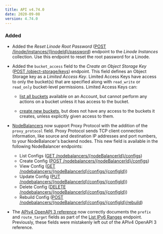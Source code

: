 ```yaml
---
title: API v4.74.0
date: 2020-09-08
version: 4.74.0
---
```


### Added

- Added the *Reset Linode Root Password* ([POST /linode/instances/{linodeId}/password](https://www.linode.com/docs/api/linode-instances/#linode-root-password-reset)) endpoint to the *Linode Instances* collection. Use this endpoint to reset the root password for a Linode.

- Added the `bucket_access` field to the *Create an Object Storage Key* ([POST /object-storage/keys](https://www.linode.com/docs/api/object-storage/#object-storage-key-create)) endpoint. This field defines an Object Storage key as a *Limited Access Key*. Limited Access Keys have access to only the bucket(s) that are specified along with `read_write` or `read_only` bucket-level permissions. Limited Access Keys can:

    - [list all buckets](https://www.linode.com/docs/api/object-storage/#object-storage-buckets-list) available on an Account, but cannot perform any actions on a bucket unless it has access to the bucket.

    - [create new buckets](https://www.linode.com/docs/api/object-storage/#object-storage-bucket-create), but does not have any access to the buckets it creates, unless explicitly given access to them.

- [NodeBalancers](https://www.linode.com/products/nodebalancers/) now support Proxy Protocol with the addition of the `proxy_protocol` field. Proxy Protocol sends TCP client connection information, like source and destination IP addresses and port numbers, to your NodeBalancer's backend nodes. This new field is available in the following NodeBalancer endpoints:

    - List Configs ([GET /nodebalancers/{nodeBalancerId}/configs](https://www.linode.com/docs/api/nodebalancers/#configs-list))
    - Create Config ([POST /nodebalancers/{nodeBalancerId}/configs](https://www.linode.com/docs/api/nodebalancers/#config-create))
    - View Config ([GET /nodebalancers/{nodeBalancerId}/configs/{configId}](https://www.linode.com/docs/api/nodebalancers/#config-view))
    - Update Config ([PUT /nodebalancers/{nodeBalancerId}/configs/{configId}](https://www.linode.com/docs/api/nodebalancers/#config-update))
    - Delete Config ([DELETE /nodebalancers/{nodeBalancerId}/configs/{configId}](https://www.linode.com/docs/api/nodebalancers/#config-delete))
    - Rebuild Config ([POST /nodebalancers/{nodeBalancerId}/configs/{configId}/rebuild](https://www.linode.com/docs/api/nodebalancers/#config-rebuild))

- The [APIv4 OpenAPI 3 reference](https://github.com/linode/linode-api-docs) now correctly documents the `prefix` and `route_target` fields as part of the [List IPv6 Ranges](https://www.linode.com/docs/api/networking/#ipv6-ranges-list) endpoint. Previously, these fields were mistakenly left out of the APIv4 OpenAPI 3 reference.
